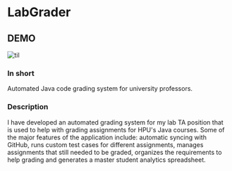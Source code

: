 # LabGrader

## DEMO
![til](./assets/LabGraderDemo.gif)

### In short
Automated Java code grading system for university professors.

### Description
I have developed an automated grading system for my lab TA position that is used to help with grading assignments for HPU's Java courses. Some of the major features of the application include: automatic syncing with GitHub, runs custom test cases for different assignments, manages assignments that still needed to be graded, organizes the requirements to help grading and generates a master student analytics spreadsheet.


